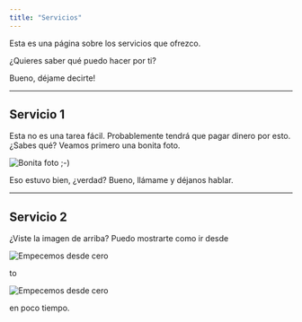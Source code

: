 ```yaml
---
title: "Servicios"
---
```


Esta es una página sobre los servicios que ofrezco.

¿Quieres saber qué puedo hacer por ti?

Bueno, déjame decirte!

---

## Servicio 1

Esta no es una tarea fácil. Probablemente tendrá que pagar dinero por esto. ¿Sabes qué? Veamos primero una bonita foto.

![Bonita foto ;-)](../images/website.jpg)

Eso estuvo bien, ¿verdad? Bueno, llámame y déjanos hablar.

---

## Servicio 2

¿Viste la imagen de arriba? Puedo mostrarte como ir desde

![Empecemos desde cero](../images/desde.jpg)

to

![Empecemos desde cero](../images/hasta.jpg)

en poco tiempo.
